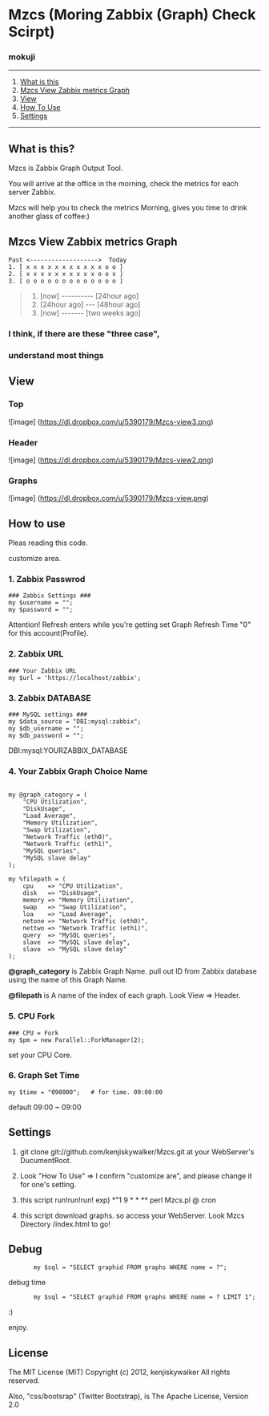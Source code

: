 Mzcs (Moring Zabbix (Graph) Check Scirpt)
==============================

### mokuji
---
1. [What is this](#what-is-this)  
2. [Mzcs View Zabbix metrics Graph](#mzcs-view-zabbix-metrics-graph)  
3. [View](#view)  
4. [How To Use](#how-to-use)  
5. [Settings](#settings)

---

What is this?
---

Mzcs is Zabbix Graph Output Tool.

You will arrive at the office in the morning,
check the metrics for each server Zabbix.

Mzcs will help you to check the metrics
Morning, gives you time to drink another glass of coffee:)


Mzcs View Zabbix metrics Graph
---

    Past <------------------->  Today
    1. [ x x x x x x x x x x x o o ] 
    2. [ x x x x x x x x x x o o x ]
    3. [ o o o o o o o o o o o o o ]


> 1. [now] ---------- [24hour ago]
> 2. [24hour ago] --- [48hour ago]
> 3. [now] ------- [two weeks ago]


### I think, if there are these "three case",
### understand most things


View
---

### Top
![image] (https://dl.dropbox.com/u/5390179/Mzcs-view3.png)

### Header
![image] (https://dl.dropbox.com/u/5390179/Mzcs-view2.png)

### Graphs 
![image] (https://dl.dropbox.com/u/5390179/Mzcs-view.png)


## How to use

Pleas reading this code.

customize area.

### 1. Zabbix Passwrod

```
### Zabbix Settings ###
my $username = "";
my $password = "";
```

Attention!
Refresh enters while you're getting
set Graph Refresh Time "0" for this account(Profile).


### 2. Zabbix URL
```
### Your Zabbix URL
my $url = 'https://localhost/zabbix';
```


### 3. Zabbix DATABASE

```
### MySQL settings ###
my $data_source = "DBI:mysql:zabbix";
my $db_username = "";
my $db_password = "";
```

DBI:mysql:YOURZABBIX_DATABASE

### 4. Your Zabbix Graph Choice Name
```

my @graph_category = (
    "CPU Utilization",
    "DiskUsage",
    "Load Average",
    "Memory Utilization",
    "Swap Utilization",
    "Network Traffic (eth0)",
    "Network Traffic (eth1)",
    "MySQL queries",
    "MySQL slave delay"
);

my %filepath = (
    cpu    => "CPU Utilization",
    disk   => "DiskUsage",
    memory => "Memory Utilization",
    swap   => "Swap Utilization",
    loa    => "Load Average",
    netone => "Network Traffic (eth0)",
    nettwo => "Network Traffic (eth1)",
    query  => "MySQL queries",
    slave  => "MySQL slave delay",
    slave  => "MySQL slave delay"
);

```

**@graph_category** is
Zabbix Graph Name.
pull out ID from Zabbix database using the name of this Graph Name.

**@filepath** is
A name of the index of each graph.
Look View => Header.

### 5. CPU Fork

```
### CPU = Fork
my $pm = new Parallel::ForkManager(2);
```
set your CPU Core.


### 6. Graph Set Time

```
my $time = "090000";   # for time. 09:00:00
```

default 09:00 ~ 09:00


Settings
---

1. git clone git://github.com/kenjiskywalker/Mzcs.git 
   at your WebServer's DucumentRoot.

2. Look "How To Use" => I confirm "customize are",
   and please change it for one's setting.

3. this script run!run!run!
   exp) *"1 9 * * **  perl Mzcs.pl @ cron

4. this script download graphs.
   so access your WebServer.
   Look Mzcs Directory /index.html to go!

Debug
---

```
       my $sql = "SELECT graphid FROM graphs WHERE name = ?";
```

debug time

```
       my $sql = "SELECT graphid FROM graphs WHERE name = ? LIMIT 1";
```

:)

enjoy.


License
---

The MIT License (MIT)
Copyright (c) 2012, kenjiskywalker All rights reserved.

Also, "css/bootsrap" (Twitter Bootstrap), is  The Apache License, Version 2.0

